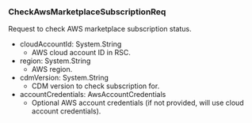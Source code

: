 ### CheckAwsMarketplaceSubscriptionReq
Request to check AWS marketplace subscription status.

- cloudAccountId: System.String
  - AWS cloud account ID in RSC.
- region: System.String
  - AWS region.
- cdmVersion: System.String
  - CDM version to check subscription for.
- accountCredentials: AwsAccountCredentials
  - Optional AWS account credentials
(if not provided, will use cloud account credentials).

